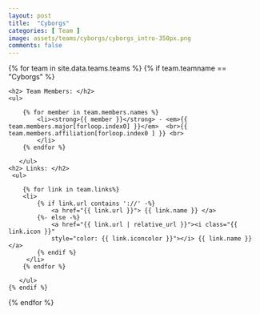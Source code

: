 ```yaml
---
layout: post
title:  "Cyborgs"
categories: [ Team ]
image: assets/teams/cyborgs/cyborgs_intro-350px.png
comments: false
---
```



<div>
{% for team in site.data.teams.teams %}
    {% if team.teamname == "Cyborgs" %}
    
    
    <h2> Team Members: </h2>
    <ul>
    
        {% for member in team.members.names %}
            <li><strong>{{ member }}</strong> - <em>{{ team.members.major[forloop.index0] }}</em>  <br>{{ team.members.affiliation[forloop.index0 ] }} <br>
            </li>
        {% endfor %}
             
       </ul>  
    <h2> Links: </h2>
     <ul>
    
        {% for link in team.links%}
        <li>
            {% if link.url contains '://' -%}
                <a href="{{ link.url }}"> {{ link.name }} </a> 
            {%- else -%}
                <a href="{{ link.url | relative_url }}"><i class="{{ link.icon }}" 
                style="color: {{ link.iconcolor }}"></i> {{ link.name }} </a> 
            {% endif %}
         </li>   
        {% endfor %}
             
       </ul>  
    {% endif %}
   
{% endfor %}
</div>


